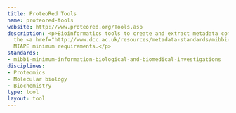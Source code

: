 ```yaml
---
title: ProteoRed Tools
name: proteored-tools
website: http://www.proteored.org/Tools.asp
description: <p>Bioinformatics tools to create and extract metadata compliant with
  the <a href="http://www.dcc.ac.uk/resources/metadata-standards/mibbi-minimum-information-biological-and-biomedical-investigations">MIBBI</a>-registered
  MIAPE minimum requirements.</p>
standards:
- mibbi-minimum-information-biological-and-biomedical-investigations
disciplines:
- Proteomics
- Molecular biology
- Biochemistry
type: tool
layout: tool
---
```


